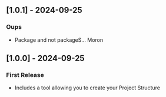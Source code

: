 ## [1.0.1] - 2024-09-25
### Oups
- Package and not packageS... Moron



## [1.0.0] - 2024-09-25
### First Release
- Includes a tool allowing you to create your Project Structure
